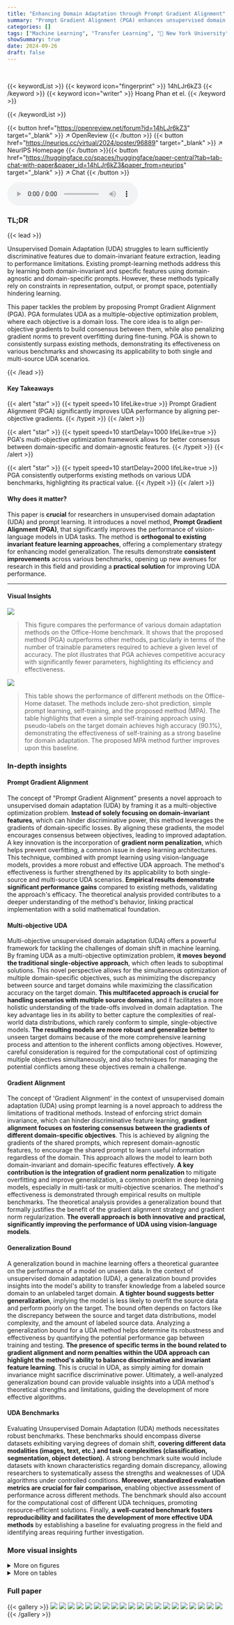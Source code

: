 ```yaml
---
title: "Enhancing Domain Adaptation through Prompt Gradient Alignment"
summary: "Prompt Gradient Alignment (PGA) enhances unsupervised domain adaptation by aligning per-objective gradients in a multi-objective optimization framework, achieving state-of-the-art results."
categories: []
tags: ["Machine Learning", "Transfer Learning", "🏢 New York University",]
showSummary: true
date: 2024-09-26
draft: false
---
```


<br>

{{< keywordList >}}
{{< keyword icon="fingerprint" >}} 14hLJr6kZ3 {{< /keyword >}}
{{< keyword icon="writer" >}} Hoang Phan et el. {{< /keyword >}}
 
{{< /keywordList >}}

{{< button href="https://openreview.net/forum?id=14hLJr6kZ3" target="_blank" >}}
↗ OpenReview
{{< /button >}}
{{< button href="https://neurips.cc/virtual/2024/poster/96889" target="_blank" >}}
↗ NeurIPS Homepage
{{< /button >}}{{< button href="https://huggingface.co/spaces/huggingface/paper-central?tab=tab-chat-with-paper&paper_id=14hLJr6kZ3&paper_from=neurips" target="_blank" >}}
↗ Chat
{{< /button >}}



<audio controls>
    <source src="https://ai-paper-reviewer.com/14hLJr6kZ3/podcast.wav" type="audio/wav">
    Your browser does not support the audio element.
</audio>


### TL;DR


{{< lead >}}

Unsupervised Domain Adaptation (UDA) struggles to learn sufficiently discriminative features due to domain-invariant feature extraction, leading to performance limitations. Existing prompt-learning methods address this by learning both domain-invariant and specific features using domain-agnostic and domain-specific prompts. However, these methods typically rely on constraints in representation, output, or prompt space, potentially hindering learning. 

This paper tackles the problem by proposing Prompt Gradient Alignment (PGA). PGA formulates UDA as a multiple-objective optimization problem, where each objective is a domain loss. The core idea is to align per-objective gradients to build consensus between them, while also penalizing gradient norms to prevent overfitting during fine-tuning. PGA is shown to consistently surpass existing methods, demonstrating its effectiveness on various benchmarks and showcasing its applicability to both single and multi-source UDA scenarios.

{{< /lead >}}


#### Key Takeaways

{{< alert "star" >}}
{{< typeit speed=10 lifeLike=true >}} Prompt Gradient Alignment (PGA) significantly improves UDA performance by aligning per-objective gradients. {{< /typeit >}}
{{< /alert >}}

{{< alert "star" >}}
{{< typeit speed=10 startDelay=1000 lifeLike=true >}} PGA's multi-objective optimization framework allows for better consensus between domain-specific and domain-agnostic features. {{< /typeit >}}
{{< /alert >}}

{{< alert "star" >}}
{{< typeit speed=10 startDelay=2000 lifeLike=true >}} PGA consistently outperforms existing methods on various UDA benchmarks, highlighting its practical value. {{< /typeit >}}
{{< /alert >}}

#### Why does it matter?
This paper is **crucial** for researchers in unsupervised domain adaptation (UDA) and prompt learning. It introduces a novel method, **Prompt Gradient Alignment (PGA)**, that significantly improves the performance of vision-language models in UDA tasks.  The method is **orthogonal to existing invariant feature learning approaches**, offering a complementary strategy for enhancing model generalization. The results demonstrate **consistent improvements** across various benchmarks, opening up new avenues for research in this field and providing a **practical solution** for improving UDA performance.

------
#### Visual Insights



![](https://ai-paper-reviewer.com/14hLJr6kZ3/figures_1_1.jpg)

> This figure compares the performance of various domain adaptation methods on the Office-Home benchmark.  It shows that the proposed method (PGA) outperforms other methods, particularly in terms of the number of trainable parameters required to achieve a given level of accuracy.  The plot illustrates that PGA achieves competitive accuracy with significantly fewer parameters, highlighting its efficiency and effectiveness.





![](https://ai-paper-reviewer.com/14hLJr6kZ3/tables_1_1.jpg)

> This table shows the performance of different methods on the Office-Home dataset. The methods include zero-shot prediction, simple prompt learning, self-training, and the proposed method (MPA).  The table highlights that even a simple self-training approach using pseudo-labels on the target domain achieves high accuracy (90.1%), demonstrating the effectiveness of self-training as a strong baseline for domain adaptation.  The proposed MPA method further improves upon this baseline.





### In-depth insights


#### Prompt Gradient Alignment
The concept of "Prompt Gradient Alignment" presents a novel approach to unsupervised domain adaptation (UDA) by framing it as a multi-objective optimization problem.  **Instead of solely focusing on domain-invariant features**, which can hinder discriminative power, this method leverages the gradients of domain-specific losses. By aligning these gradients, the model encourages consensus between objectives, leading to improved adaptation.  A key innovation is the incorporation of **gradient norm penalization**, which helps prevent overfitting, a common issue in deep learning architectures. This technique, combined with prompt learning using vision-language models, provides a more robust and effective UDA approach. The method's effectiveness is further strengthened by its applicability to both single-source and multi-source UDA scenarios.  **Empirical results demonstrate significant performance gains** compared to existing methods, validating the approach's efficacy. The theoretical analysis provided contributes to a deeper understanding of the method's behavior, linking practical implementation with a solid mathematical foundation.

#### Multi-objective UDA
Multi-objective unsupervised domain adaptation (UDA) offers a powerful framework for tackling the challenges of domain shift in machine learning.  By framing UDA as a multi-objective optimization problem, **it moves beyond the traditional single-objective approach**, which often leads to suboptimal solutions. This novel perspective allows for the simultaneous optimization of multiple domain-specific objectives, such as minimizing the discrepancy between source and target domains while maximizing the classification accuracy on the target domain.  **This multifaceted approach is crucial for handling scenarios with multiple source domains**, and it facilitates a more holistic understanding of the trade-offs involved in domain adaptation.  The key advantage lies in its ability to better capture the complexities of real-world data distributions, which rarely conform to simple, single-objective models. **The resulting models are more robust and generalize better** to unseen target domains because of the more comprehensive learning process and attention to the inherent conflicts among objectives.  However, careful consideration is required for the computational cost of optimizing multiple objectives simultaneously, and also techniques for managing the potential conflicts among these objectives remain a challenge. 

#### Gradient Alignment
The concept of 'Gradient Alignment' in the context of unsupervised domain adaptation (UDA) using prompt learning is a novel approach to address the limitations of traditional methods.  Instead of enforcing strict domain invariance, which can hinder discriminative feature learning, **gradient alignment focuses on fostering consensus between the gradients of different domain-specific objectives**.  This is achieved by aligning the gradients of the shared prompts, which represent domain-agnostic features, to encourage the shared prompt to learn useful information regardless of the domain.  This approach allows the model to learn both domain-invariant and domain-specific features effectively. **A key contribution is the integration of gradient norm penalization** to mitigate overfitting and improve generalization, a common problem in deep learning models, especially in multi-task or multi-objective scenarios. The method's effectiveness is demonstrated through empirical results on multiple benchmarks.  The theoretical analysis provides a generalization bound that formally justifies the benefit of the gradient alignment strategy and gradient norm regularization. **The overall approach is both innovative and practical, significantly improving the performance of UDA using vision-language models**.

#### Generalization Bound
A generalization bound in machine learning offers a theoretical guarantee on the performance of a model on unseen data.  In the context of unsupervised domain adaptation (UDA), a generalization bound provides insights into the model's ability to transfer knowledge from a labeled source domain to an unlabeled target domain.  **A tighter bound suggests better generalization**, implying the model is less likely to overfit the source data and perform poorly on the target. The bound often depends on factors like the discrepancy between the source and target data distributions, model complexity, and the amount of labeled source data.  Analyzing a generalization bound for a UDA method helps determine its robustness and effectiveness by quantifying the potential performance gap between training and testing.  **The presence of specific terms in the bound related to gradient alignment and norm penalties within the UDA approach can highlight the method's ability to balance discriminative and invariant feature learning**.  This is crucial in UDA, as simply aiming for domain invariance might sacrifice discriminative power. Ultimately, a well-analyzed generalization bound can provide valuable insights into a UDA method's theoretical strengths and limitations, guiding the development of more effective algorithms.

#### UDA Benchmarks
Evaluating Unsupervised Domain Adaptation (UDA) methods necessitates robust benchmarks.  These benchmarks should encompass diverse datasets exhibiting varying degrees of domain shift, **covering different data modalities (images, text, etc.) and task complexities (classification, segmentation, object detection).**  A strong benchmark suite would include datasets with known characteristics regarding domain discrepancy, allowing researchers to systematically assess the strengths and weaknesses of UDA algorithms under controlled conditions.  **Moreover, standardized evaluation metrics are crucial for fair comparison,** enabling objective assessment of performance across different methods.  The benchmark should also account for the computational cost of different UDA techniques, promoting resource-efficient solutions.  Finally, **a well-curated benchmark fosters reproducibility and facilitates the development of more effective UDA methods** by establishing a baseline for evaluating progress in the field and identifying areas requiring further investigation.


### More visual insights

<details>
<summary>More on figures
</summary>


![](https://ai-paper-reviewer.com/14hLJr6kZ3/figures_6_1.jpg)

> This figure compares the performance of three different methods: Empirical Risk Minimization (ERM), a method using only gradient alignment, and the proposed Prompt Gradient Alignment (PGA) method.  The left panel shows the in-domain performance (on a validation set) across training epochs, while the right panel shows the out-of-domain performance (on a test set).  The shaded areas represent standard errors calculated from ten independent runs. The figure demonstrates that PGA consistently outperforms both ERM and the gradient alignment-only method in both in-domain and out-of-domain settings.


![](https://ai-paper-reviewer.com/14hLJr6kZ3/figures_9_1.jpg)

> The figure shows the evolution of cosine similarity between gradients during the training process using different values of the hyperparameter pga.  When pga=0 (no gradient alignment), the similarity is initially low and fluctuates, indicating a lack of consensus between gradients.  As pga increases (pga=1 and pga=10), the cosine similarity initially increases, suggesting that the gradient alignment encourages consensus between objectives. However, in all cases, the similarity decreases as training progresses, which is likely due to the model converging towards a Pareto optimal solution where the gradients are in conflict.


![](https://ai-paper-reviewer.com/14hLJr6kZ3/figures_23_1.jpg)

> This figure compares the in-domain and out-of-domain performance of Empirical Risk Minimization (ERM) and Prompt Gradient Alignment (PGA).  The left panel shows that ERM achieves high accuracy on in-domain data, but its performance drops significantly on out-of-domain data.  The right panel demonstrates that PGA maintains high accuracy on both in-domain and out-of-domain data, illustrating its better generalization capability.


![](https://ai-paper-reviewer.com/14hLJr6kZ3/figures_24_1.jpg)

> The figure shows the performance of different baselines on the Office-Home dataset.  The x-axis represents the number of trainable parameters, and the y-axis represents the average accuracy across various tasks.  The plot visually compares the performance of the proposed method (PGA) against other state-of-the-art methods for unsupervised domain adaptation, highlighting its superior performance with fewer trainable parameters.


![](https://ai-paper-reviewer.com/14hLJr6kZ3/figures_24_2.jpg)

> The figure shows the performance comparison of various baselines on the Office-Home dataset.  It visualizes the accuracy achieved by different domain adaptation methods, highlighting the superior performance of the proposed method (PGA) compared to existing techniques like DAPL, MPA, Simple Prompt, MFSAN, etc. The x-axis represents the number of trainable parameters and the y-axis represents the average accuracy across multiple Office-Home sub-datasets.


</details>




<details>
<summary>More on tables
</summary>


![](https://ai-paper-reviewer.com/14hLJr6kZ3/tables_7_1.jpg)
> This table presents the classification accuracy of different domain adaptation methods on the ImageCLEF and Office-Home datasets.  The results are broken down by dataset and whether a single source or multiple sources were used.  The table highlights the superior performance of the proposed PGA and MPGA methods compared to existing state-of-the-art techniques.

![](https://ai-paper-reviewer.com/14hLJr6kZ3/tables_8_1.jpg)
> This table presents the classification accuracy results of different domain adaptation methods on the ImageCLEF and Office-Home datasets.  The results are broken down by individual domain and overall average. The table highlights the performance of the proposed methods (PGA and MPGA) compared to various baselines in both single-source (source combined) and multi-source settings.  Bold values indicate the best overall performance, while underlined values represent the best performance when considering only the source data.

![](https://ai-paper-reviewer.com/14hLJr6kZ3/tables_8_2.jpg)
> This table compares the accuracy of different domain adaptation methods on the ImageCLEF and Office-Home datasets.  It shows the results for both single-source (source combined) and multi-source scenarios, highlighting the best-performing methods overall and for each scenario. The methods compared include various traditional domain adaptation techniques as well as prompt-based methods and the proposed PGA and MPGA approaches.  The results are presented as average accuracy across several image classification tasks.

![](https://ai-paper-reviewer.com/14hLJr6kZ3/tables_9_1.jpg)
> This ablation study on the ImageCLEF dataset investigates the individual and combined effects of different components in the proposed PGA method.  The components are: using only the target loss (LT), adding the source loss (LS), gradient norm penalization (GN), and gradient alignment (GA). The table shows that each component contributes to improved accuracy, and that the best performance is achieved when all components are combined.

![](https://ai-paper-reviewer.com/14hLJr6kZ3/tables_23_1.jpg)
> This table presents the classification accuracy results of different domain adaptation methods on the ImageCLEF and Office-Home datasets.  The results are broken down by domain (C, I, P for ImageCLEF; Ar, Cl, Pr, Rw for Office-Home) and whether the source domains were combined or treated individually (Source Combined vs. Multi-Source). The best overall accuracy for each dataset and the best accuracy when source domains are combined are highlighted.  The table demonstrates that the proposed Prompt Gradient Alignment (PGA) and Multi-Prompt Gradient Alignment (MPGA) methods consistently achieve state-of-the-art performance compared to existing methods, regardless of whether source domains are combined or treated separately.

![](https://ai-paper-reviewer.com/14hLJr6kZ3/tables_24_1.jpg)
> This table presents the accuracy results of different domain adaptation methods on two benchmark datasets: ImageCLEF and Office-Home.  The results are broken down by different scenarios, including zero-shot, single-source (source combined), and multi-source.  The table highlights the superior performance of the proposed PGA and MPGA methods compared to existing state-of-the-art methods.

![](https://ai-paper-reviewer.com/14hLJr6kZ3/tables_25_1.jpg)
> This table presents the accuracy results achieved by various domain adaptation methods on the ImageCLEF and Office-Home datasets.  The results are broken down by individual class and average accuracy, distinguishing between single-source (source combined) and multi-source scenarios. The table highlights the superior performance of the proposed Prompt Gradient Alignment (PGA) and Multi-Prompt Gradient Alignment (MPGA) methods compared to existing state-of-the-art techniques.

![](https://ai-paper-reviewer.com/14hLJr6kZ3/tables_25_2.jpg)
> This table presents the classification accuracy results of different domain adaptation methods on two benchmark datasets: ImageCLEF and Office-Home.  The results are broken down by source and target domains for both single-source (source combined) and multi-source settings.  Bold values indicate the best overall performance, while underlined values show the best performance when combining data from multiple source domains.  The table highlights the consistent superior performance of the proposed PGA and MPGA methods across various scenarios.

![](https://ai-paper-reviewer.com/14hLJr6kZ3/tables_25_3.jpg)
> This table presents the classification accuracy of different domain adaptation methods on the ImageCLEF and Office-Home datasets.  The results are broken down by category for each dataset and show the performance of zero-shot methods (using pre-trained models without further fine-tuning), source-combined methods (using data from all source domains), and multi-source methods (adapting to each source-target domain pair individually).  The table highlights the superior performance of the proposed methods (PGA and MPGA) compared to various baselines.  Bold indicates the overall best performance, while underlines indicate the best performance within each experimental setting (source-combined or multi-source).

![](https://ai-paper-reviewer.com/14hLJr6kZ3/tables_26_1.jpg)
> This table presents the classification accuracy results on two domain adaptation benchmark datasets, ImageCLEF and Office-Home.  The results are broken down by different domain adaptation methods, including zero-shot performance, single-source methods (using data from only one source domain), and multi-source methods (using data from multiple source domains). The table highlights the superior performance of the proposed methods (PGA and MPGA) compared to other state-of-the-art methods in both single-source and multi-source settings.

</details>




### Full paper

{{< gallery >}}
<img src="https://ai-paper-reviewer.com/14hLJr6kZ3/1.png" class="grid-w50 md:grid-w33 xl:grid-w25" />
<img src="https://ai-paper-reviewer.com/14hLJr6kZ3/2.png" class="grid-w50 md:grid-w33 xl:grid-w25" />
<img src="https://ai-paper-reviewer.com/14hLJr6kZ3/3.png" class="grid-w50 md:grid-w33 xl:grid-w25" />
<img src="https://ai-paper-reviewer.com/14hLJr6kZ3/4.png" class="grid-w50 md:grid-w33 xl:grid-w25" />
<img src="https://ai-paper-reviewer.com/14hLJr6kZ3/5.png" class="grid-w50 md:grid-w33 xl:grid-w25" />
<img src="https://ai-paper-reviewer.com/14hLJr6kZ3/6.png" class="grid-w50 md:grid-w33 xl:grid-w25" />
<img src="https://ai-paper-reviewer.com/14hLJr6kZ3/7.png" class="grid-w50 md:grid-w33 xl:grid-w25" />
<img src="https://ai-paper-reviewer.com/14hLJr6kZ3/8.png" class="grid-w50 md:grid-w33 xl:grid-w25" />
<img src="https://ai-paper-reviewer.com/14hLJr6kZ3/9.png" class="grid-w50 md:grid-w33 xl:grid-w25" />
<img src="https://ai-paper-reviewer.com/14hLJr6kZ3/10.png" class="grid-w50 md:grid-w33 xl:grid-w25" />
<img src="https://ai-paper-reviewer.com/14hLJr6kZ3/11.png" class="grid-w50 md:grid-w33 xl:grid-w25" />
<img src="https://ai-paper-reviewer.com/14hLJr6kZ3/12.png" class="grid-w50 md:grid-w33 xl:grid-w25" />
<img src="https://ai-paper-reviewer.com/14hLJr6kZ3/13.png" class="grid-w50 md:grid-w33 xl:grid-w25" />
<img src="https://ai-paper-reviewer.com/14hLJr6kZ3/14.png" class="grid-w50 md:grid-w33 xl:grid-w25" />
<img src="https://ai-paper-reviewer.com/14hLJr6kZ3/15.png" class="grid-w50 md:grid-w33 xl:grid-w25" />
<img src="https://ai-paper-reviewer.com/14hLJr6kZ3/16.png" class="grid-w50 md:grid-w33 xl:grid-w25" />
<img src="https://ai-paper-reviewer.com/14hLJr6kZ3/17.png" class="grid-w50 md:grid-w33 xl:grid-w25" />
<img src="https://ai-paper-reviewer.com/14hLJr6kZ3/18.png" class="grid-w50 md:grid-w33 xl:grid-w25" />
<img src="https://ai-paper-reviewer.com/14hLJr6kZ3/19.png" class="grid-w50 md:grid-w33 xl:grid-w25" />
<img src="https://ai-paper-reviewer.com/14hLJr6kZ3/20.png" class="grid-w50 md:grid-w33 xl:grid-w25" />
{{< /gallery >}}